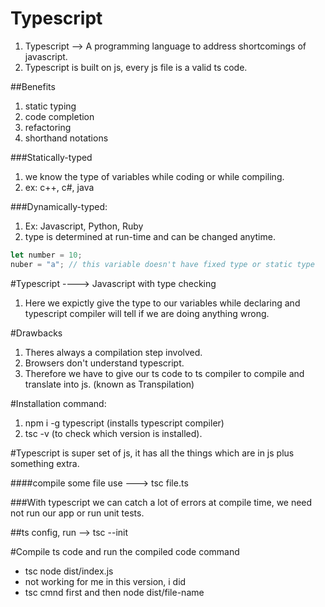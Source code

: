 # Typescript 

1. Typescript --> A programming language to address shortcomings of javascript.
2. Typescript is built on js, every js file is a valid ts code.

##Benefits 
1. static typing
2. code completion
3. refactoring 
4. shorthand notations

###Statically-typed
1. we know the type of variables while coding or while compiling.
2. ex: c++, c#, java 


###Dynamically-typed: 
1. Ex: Javascript, Python, Ruby 
2. type is determined at run-time and can be changed anytime.
   
```javascript
let number = 10; 
nuber = "a"; // this variable doesn't have fixed type or static type
```

#Typescript ----> Javascript with type checking 
1. Here we expictly give the type to our variables while declaring 
   and typescript compiler will tell if we are doing anything wrong.

#Drawbacks 
1. Theres always a compilation step involved.
2. Browsers don't understand typescript.
3. Therefore we have to give our ts code to ts compiler to compile and translate into js. (known as Transpilation)


#Installation command:
1. npm i -g typescript (installs typescript compiler)
2. tsc -v (to check which version is installed).

#Typescript is super set of js, it has all the things which are in js plus something
extra.

####compile some file use ---> tsc file.ts

###With typescript we can catch a lot of errors at compile time, we need not run our app or run unit tests.

##ts config, run --> tsc --init

#Compile ts code and run the compiled code command 
- tsc node dist/index.js
- not working for me in this version, i did 
- tsc cmnd first and then node dist/file-name